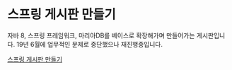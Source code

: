 # 스프링 게시판 만들기

자바 8, 스프링 프레임워크, 마리아DB를 베이스로 확장해가며 만들어가는 게시판입니다.
19년 6월에 업무적인 문제로 중단했으나 재진행중입니다.

[스프링 게시판 만들기](https://kuzuro.blogspot.com/search/label/%EC%8A%A4%ED%94%84%EB%A7%81%20%EA%B2%8C%EC%8B%9C%ED%8C%90%20%EB%A7%8C%EB%93%A4%EA%B8%B0)
